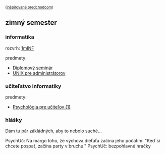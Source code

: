 <small> ([inšpirované predchodcom](https://hranolkyshamburgerom.sk)) </small>

## zimný semester

### informatika
rozvrh: [1mINF](https://candle.fmph.uniba.sk/kruzky/1mINF)

predmety:

- [Diplomový seminár](minf/diplomovy-seminar)
- [UNIX pre administrátorov](minf/unix-pre-administratorov)

### učiteľstvo informatiky

predmety:
- [Psychológia pre učiteľov (1)](puin/psychologia-pre-ucitelov)


### hlášky

Dám tu pár zákládných, aby to nebolo suché...

PsychUč: Na margo toho, že výchova dieťaťa začína jeho počatím: "Keď si chcete pospať, začína party v bruchu."
PsychUč: bezpohlavné hračky

